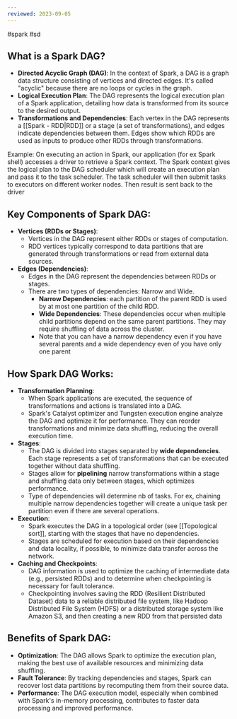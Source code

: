 ```yaml
---
reviewed: 2023-09-05
---
```


#spark #sd

## What is a Spark DAG?

- **Directed Acyclic Graph (DAG)**: In the context of Spark, a DAG is a graph data structure consisting of vertices and directed edges. It's called "acyclic" because there are no loops or cycles in the graph.
- **Logical Execution Plan**: The DAG represents the logical execution plan of a Spark application, detailing how data is transformed from its source to the desired output.
- **Transformations and Dependencies**: Each vertex in the DAG represents a [[Spark - RDD|RDD]] or a stage (a set of transformations), and edges indicate dependencies between them. Edges show which RDDs are used as inputs to produce other RDDs through transformations.

Example:
On executing an action in Spark, our application (for ex Spark shell) accesses a driver to retrieve a Spark context. The Spark context gives the logical plan to the DAG scheduler which will create an execution plan and pass it to the task scheduler. The task scheduler will then submit tasks to executors on different worker nodes. Then result is sent back to the driver

## Key Components of Spark DAG:

- **Vertices (RDDs or Stages)**:
  - Vertices in the DAG represent either RDDs or stages of computation.
  - RDD vertices typically correspond to data partitions that are generated through transformations or read from external data sources.
- **Edges (Dependencies)**:
  - Edges in the DAG represent the dependencies between RDDs or stages.
  - There are two types of dependencies: Narrow and Wide.
    - **Narrow Dependencies**: each partition of the parent RDD is used by at most one partition of the child RDD.
    - **Wide Dependencies**: These dependencies occur when multiple child partitions depend on the same parent partitions. They may require shuffling of data across the cluster.
    - Note that you can have a narrow dependency even if you have several parents and a wide dependency even of you have only one parent

## How Spark DAG Works:

- **Transformation Planning**:
  - When Spark applications are executed, the sequence of transformations and actions is translated into a DAG.
  - Spark's Catalyst optimizer and Tungsten execution engine analyze the DAG and optimize it for performance. They can reorder transformations and minimize data shuffling, reducing the overall execution time.
- **Stages**:
  - The DAG is divided into stages separated by **wide dependencies**. Each stage represents a set of transformations that can be executed together without data shuffling.
  - Stages allow for **pipelining** narrow transformations within a stage and shuffling data only between stages, which optimizes performance.
  - Type of dependencies will determine nb of tasks. For ex, chaining multiple narrow dependencies together will create a unique task per partition even if there are several operations.
- **Execution**:
  - Spark executes the DAG in a topological order (see [[Topological sort]], starting with the stages that have no dependencies.
  - Stages are scheduled for execution based on their dependencies and data locality, if possible, to minimize data transfer across the network.
- **Caching and Checkpoints**:
  - DAG information is used to optimize the caching of intermediate data (e.g., persisted RDDs) and to determine when checkpointing is necessary for fault tolerance.
  - Checkpointing involves saving the RDD (Resilient Distributed Dataset) data to a reliable distributed file system, like Hadoop Distributed File System (HDFS) or a distributed storage system like Amazon S3, and then creating a new RDD from that persisted data

## Benefits of Spark DAG:

- **Optimization**: The DAG allows Spark to optimize the execution plan, making the best use of available resources and minimizing data shuffling.
- **Fault Tolerance**: By tracking dependencies and stages, Spark can recover lost data partitions by recomputing them from their source data.
- **Performance**: The DAG execution model, especially when combined with Spark's in-memory processing, contributes to faster data processing and improved performance.
